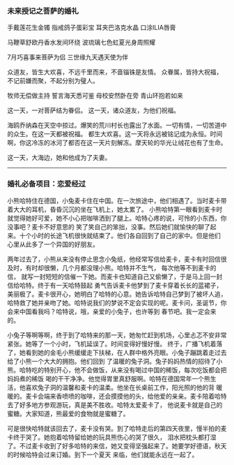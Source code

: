 ### 未来授记之菩萨的婚礼


手戴莲花生金镯
指戒鸽子蛋彩宝
耳夹巴洛克水晶
口涂ILIA唇膏

马鞭草舒欧丹香水发间环绕
波琉璃七色虹夏光身周照耀

7月巧喜事来菩萨为侣
三世缘九天遇天使为伴

众道友，皆生大欢喜，不远千里而来，不啬锱铢是友情。
众眷属，皆持大祝福，不记前嫌而聚，不起分别为璧人。

牧师无偿做主持
誓言海天悉可鉴
母校安然卧在旁
青山环抱若如来

这一天，一对菩萨结为眷侣。
这一天，诸众道友，为他们祝福。

海鸥乔纳森在天空中掠过。爆笑的荒川村长也露出了水面。一切有情，一切苦道中的众生。在这一天都被祝福。
都生大欢喜。这一天将永远被铭记成为永恒。时间啊，你这冷冻的冰河了都否在这一天片刻解冻。摩天轮的华光让绒花也有了生命。

这一天，大海边，她和他成为了夫妻。


******

### 婚礼必备项目：恋爱经过

小熊哈特住在德国，小兔麦卡住在中国。在一次旅途中，他们相遇了。当时麦卡带着大大的耳机，昏昏沉沉的坐在飞机上，她太累了。
小熊哈特第一眼看到麦卡时就觉得她好可爱，她不小心把咖啡洒到了腿上。哈特心疼的说，可怜的小东西，你没事吧？麦卡不好意思的
笑了笑自己的笨拙，没事。然后她们就愉快的聊了起来。十个小时的长途飞机很快就结束了。他们各自回到了自己的家中。但是他们
心里从此多了一个异国的好朋友。

两年过去了，小熊从来没有停止思念小兔纸，他经常写信给麦卡，麦卡有时回信很及时，有时却很懒，几个月都没理小熊。哈特并不生气，
每次他等不到麦卡的信， 就写一封短短的信催一下她。而麦卡也知道自己又偷懒了，于是马上回一封信给哈特。终于有一天哈特鼓起
勇气告诉麦卡他梦到了麦卡穿着长长的蓝裙子，美丽极了。麦卡很开心，她明白了哈特的心意。她告诉哈特自己梦到了被坏人追，
哈特救了她并亲吻了她。哈特说我们的梦说不定会实现的呢。麦卡问，圣诞节，你会来中国看我吗？哈特说，哦，亲爱的小兔子，也许等到
春节吧。我一定会来的。

小兔子等啊等啊，终于到了哈特来的那一天，她匆忙赶到机场，心里忐忑不安非常紧张。她等了一个小时，飞机延误了。时间变得好慢好慢。
终于，广播飞机着落了，她看到她的金毛小熊缓缓走下扶梯，在人群中格外亮眼。小兔子蹦跳着走过去给了小熊一个大大的拥抱。他们回到
了温暖的兔子洞。兔子妈妈热情的招待了小熊。哈特吃的特别开心，他不会做饭，从来没有喝过中国的稀饭，每次吃饭都会把妈妈煮的稀饭
喝的干干净净。他觉得胃里真舒服啊。哈特在德国常年一个熊生活，他喜欢兔子洞的温馨和麦卡的温柔。他坐在长桌前工作，阳光照的他的背
暖暖的。麦卡会端来香喷喷的咖啡，还会摸摸他的头，给他爱的亲亲。麦卡陪着哈特去了好多地方参观游玩，真是美不胜收。哈特太爱麦卡了，
他说麦卡就是自己的蜜糖。大家知道，熊最爱的食物就是蜜糖了。

可是很快哈特就该回去了，麦卡没有哭。到了哈特走后的第四天夜里，慢半拍的麦卡终于哭了。她抱着哈特留给她的玩具熊伤心的哭了很久，
泪水把枕头都打湿了。不过麦卡收到了好多哈特的来信，她又变得坚强起来了。她要学好德语，秋天的时候哈特会过来订婚。到下一个夏天
来临，他们就能永远在一起了。
